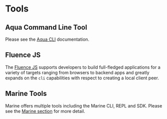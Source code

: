 # Tools

## Aqua Command Line Tool

Please see the [Aqua CLI](https://doc.fluence.dev/aqua-book/aqua-cli) documentation.

## Fluence JS

The [Fluence JS](https://github.com/fluencelabs/fluence-js) supports developers to build full-fledged applications for a variety of targets ranging from browsers to backend apps and greatly expands on the `cli` capabilities with respect to creating a local client peer.

## Marine Tools

Marine offers multiple tools including the Marine CLI, REPL and SDK. Please see the [Marine section](./aquamarine/marine/marine.md) for more detail.

